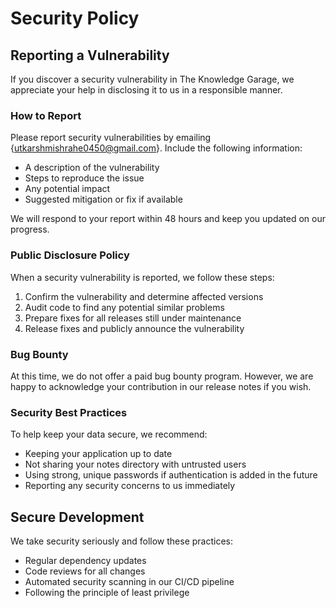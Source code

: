 # Security Policy

## Reporting a Vulnerability

If you discover a security vulnerability in The Knowledge Garage, we appreciate your help in disclosing it to us in a responsible manner.

### How to Report

Please report security vulnerabilities by emailing {utkarshmishrahe0450@gmail.com}. Include the following information:
- A description of the vulnerability
- Steps to reproduce the issue
- Any potential impact
- Suggested mitigation or fix if available

We will respond to your report within 48 hours and keep you updated on our progress.

### Public Disclosure Policy

When a security vulnerability is reported, we follow these steps:
1. Confirm the vulnerability and determine affected versions
2. Audit code to find any potential similar problems
3. Prepare fixes for all releases still under maintenance
4. Release fixes and publicly announce the vulnerability

### Bug Bounty

At this time, we do not offer a paid bug bounty program. However, we are happy to acknowledge your contribution in our release notes if you wish.

### Security Best Practices

To help keep your data secure, we recommend:
- Keeping your application up to date
- Not sharing your notes directory with untrusted users
- Using strong, unique passwords if authentication is added in the future
- Reporting any security concerns to us immediately

## Secure Development

We take security seriously and follow these practices:
- Regular dependency updates
- Code reviews for all changes
- Automated security scanning in our CI/CD pipeline
- Following the principle of least privilege
